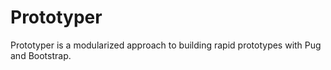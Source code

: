 # Prototyper

Prototyper is a modularized approach to building rapid prototypes with Pug and Bootstrap.
